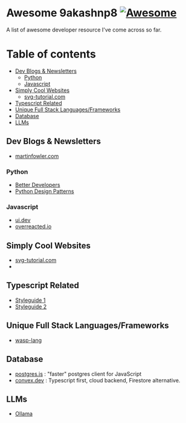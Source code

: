 # Awesome 9akashnp8 [![Awesome](https://cdn.rawgit.com/sindresorhus/awesome/d7305f38d29fed78fa85652e3a63e154dd8e8829/media/badge.svg)](https://github.com/sindresorhus/awesome)

A list of awesome developer resource I've come across so far.

# Table of contents
- [Dev Blogs & Newsletters](#dev-blogs--newsletters)
  - [Python](#python)
  - [Javascript](#javascript)
- [Simply Cool Websites](#simply-cool-websites)
  - [svg-tutorial.com](#--svg-tutorial--com)
- [Typescript Related](#typescript-related)
- [Unique Full Stack Languages/Frameworks](#unique-full-stack-languagesframeworks)
- [Database](#database)
- [LLMs](#llms)

## Dev Blogs & Newsletters
- [martinfowler.com](https://martinfowler.com)

### Python
- [Better Developers](https://lerner.co.il/newsletter/)
- [Python Design Patterns](https://python-patterns.guide/)

### Javascript
- [ui.dev](https://ui.dev/)
- [overreacted.io](https://overreacted.io/)

## Simply Cool Websites
- [svg-tutorial.com](https://svg-tutorial.com/)
- 
## Typescript Related
- [Styleguide 1](https://github.com/basarat/typescript-book/blob/master/docs/styleguide/styleguide.md)
- [Styleguide 2](https://mkosir.github.io/typescript-style-guide/)

## Unique Full Stack Languages/Frameworks
- [wasp-lang](https://wasp-lang.dev/)

## Database
- [postgres.js](https://github.com/porsager/postgres) : "faster" postgres client for JavaScript
- [convex.dev](https://www.convex.dev/) : Typescript first, cloud backend, Firestore alternative.

## LLMs
- [Ollama](https://github.com/jmorganca/ollama)
